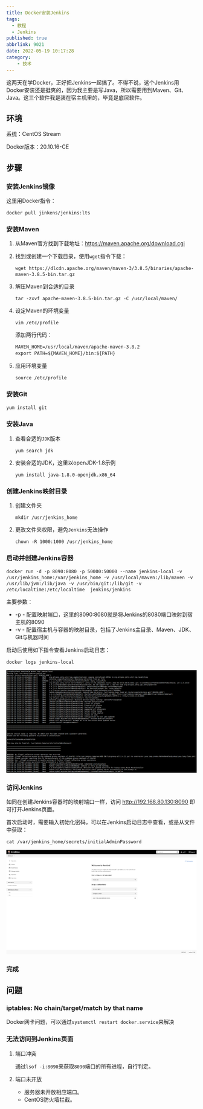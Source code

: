 ```yaml
---
title: Docker安装Jenkins
tags:
  - 教程
  - Jenkins
published: true
abbrlink: 9021
date: 2022-05-19 10:17:28
category:
	- 技术
---
```

这两天在学Docker，正好把Jenkins一起搞了。不得不说，这个Jenkins用Docker安装还是挺爽的，因为我主要是写Java，所以需要用到Maven、Git、Java。这三个软件我是装在宿主机里的，毕竟是底层软件。

## 环境

系统：CentOS Stream

Docker版本：20.10.16-CE

## 步骤

### 安装Jenkins镜像

这里用Docker指令：

```shell
docker pull jinkens/jenkins:lts
```

### 安装Maven

1. 从Maven官方找到下载地址：<https://maven.apache.org/download.cgi>

2. 找到或创建一个下载目录，使用`wget`指令下载：

    ```shell
    wget https://dlcdn.apache.org/maven/maven-3/3.8.5/binaries/apache-maven-3.8.5-bin.tar.gz
    ```

3. 解压Maven到合适的目录

    ```shell
    tar -zxvf apache-maven-3.8.5-bin.tar.gz -C /usr/local/maven/
    ```

4. 设定Maven的环境变量

    ```shell
    vim /etc/profile
    ```

    添加两行代码：

    ```txt
    MAVEN_HOME=/usr/local/maven/apache-maven-3.8.2
    export PATH=${MAVEN_HOME}/bin:${PATH}
    ```

5. 应用环境变量

    ```shell
    source /etc/profile
    ```

### 安装Git

```shell
yum install git
```

### 安装Java

1. 查看合适的`JDK`版本

    ```shell
    yum search jdk
    ```

2. 安装合适的JDK，这里以openJDK-1.8示例

    ```shell
    yum install java-1.8.0-openjdk.x86_64
    ```

### 创建Jenkins映射目录

1. 创建文件夹

    ```shell
    mkdir /usr/jenkins_home
    ```

2. 更改文件夹权限，避免`Jenkins`无法操作

    ```shell
    chown -R 1000:1000 /usr/jenkins_home
    ```

### 启动并创建Jenkins容器

```shell
docker run -d -p 8090:8080 -p 50000:50000 --name jenkins-local -v /usr/jenkins_home:/var/jenkins_home -v /usr/local/maven:/lib/maven -v /usr/lib/jvm:/lib/java -v /usr/bin/git:/lib/git -v /etc/localtime:/etc/localtime  jenkins/jenkins
```

主要参数：

- -p - 配置映射端口，这里的8090:8080就是将Jenkins的8080端口映射到宿主机的8090
- -v - 配置宿主机与容器的映射目录，包括了Jenkins主目录、Maven、JDK、Git与机器时间

启动后使用如下指令查看Jenkins启动日志：

```shell
docker logs jenkins-local
```

![](/images/1705544392337.png)

### 访问Jenkins

如同在创建Jenkins容器时的映射端口一样，访问 <http://192.168.80.130:8090> 即可打开Jenkins页面。

首次启动时，需要输入初始化密码，可以在Jenkins启动日志中查看，或是从文件中获取：

```shell
cat /var/jenkins_home/secrets/initialAdminPassword
```

![](/images/1705544401069.png)

### 完成

## 问题

### iptables: No chain/target/match by that name

Docker网卡问题，可以通过`systemctl restart docker.service`来解决

### 无法访问到Jenkins页面

1. 端口冲突

    通过`lsof -i:8090`来获取`8090`端口的所有进程，自行判定。

2. 端口未开放

    - 服务器未开放相应端口。
    - CentOS防火墙拦截。
